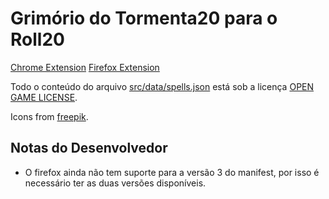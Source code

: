 # Grimório do Tormenta20 para o Roll20

[Chrome Extension](https://chrome.google.com/webstore/detail/roll20-grim%C3%B3rio-do-tormen/lplnbanhibpehlmiiakcacambjleeeng)
[Firefox Extension](https://addons.mozilla.org/pt-BR/firefox/addon/roll20-grim%C3%B3rio-do-tormenta20/)

Todo o conteúdo do arquivo [src/data/spells.json](src/data/spells.json) está sob a licença [OPEN GAME LICENSE](OPEN_GAME_LICENSE).

Icons from [freepik](https://www.freepik.com).

## Notas do Desenvolvedor
- O firefox ainda não tem suporte para a versão 3 do manifest, por isso é necessário ter as duas versões disponíveis.